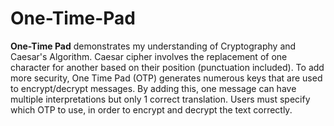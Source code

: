 # One-Time-Pad

**One-Time Pad** demonstrates my understanding of Cryptography and Caesar's Algorithm. Caesar cipher involves the replacement of one character for another based on their position (punctuation included). To add more security, One Time Pad (OTP) generates numerous keys that are used to encrypt/decrypt messages. By adding this, one message can have multiple interpretations but only 1 correct translation. Users must specify which OTP to use, in order to encrypt and decrypt the text correctly.
